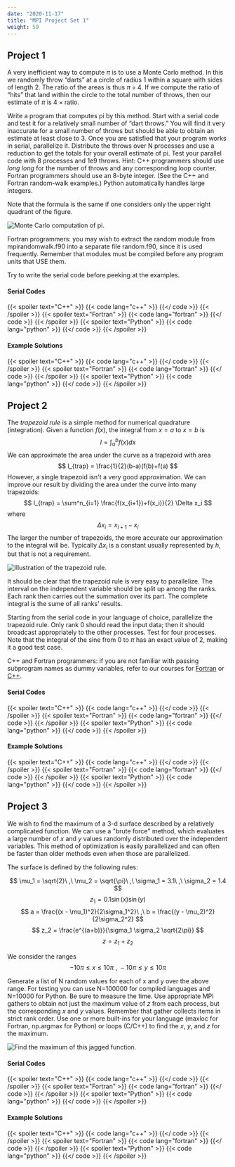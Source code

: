 ```yaml
---
date: "2020-11-17"
title: "MPI Project Set 1"
weight: 59
---
```


## Project 1

A very inefficient way to compute $\pi$ is to use a Monte Carlo method. In this we randomly throw “darts” at a circle of radius 1 within a square with sides of length 2. The ratio of the areas is thus $\pi \div 4$. If we compute the ratio of “hits” that land within the circle to the total number of throws, then our estimate of $\pi$ is $4 \times \mathrm{ratio}$. 

 Write a program that computes pi by this method. Start with a serial code and test it for a relatively small number of “dart throws.” You will find it very inaccurate for a small number of throws but should be able to obtain an estimate at least close to 3.  Once you are satisfied that your program works in serial, parallelize it.  Distribute the throws over N processes and use a reduction to get the totals for your overall estimate of pi.  Test your parallel code with 8 processes and 1e9 throws.  Hint: C++ programmers should use _long long_ for the number of throws and any corresponding loop counter.  Fortran programmers should use an 8-byte integer.  (See the C++ and Fortran random-walk examples.)  Python automatically handles large integers.  

 Note that the formula is the same if one considers only the upper right quadrant of the figure.

 ![](img/MCPi.png "Monte Carlo computation of pi.")

 Fortran programmers: you may wish to extract the random module from mpirandomwalk.f90 into a separate file random.f90, since it is used frequently.  Remember that modules must be compiled before any program units that USE them.

Try to write the serial code before peeking at the examples.

#### Serial Codes
{{< spoiler text="C++" >}}
{{< code lang="c++" >}}
[](/content/courses/parallel-computing-introduction/code/montecarlo_pi.cxx)
{{</ code >}}
{{< /spoiler >}}
{{< spoiler text="Fortran" >}}
{{< code lang="fortran" >}}
[](/content/courses/parallel-computing-introduction/code/montecarlo_pi.f90)
{{</ code >}}
{{< /spoiler >}}
{{< spoiler text="Python" >}}
{{< code lang="python" >}}
[](/content/courses/parallel-computing-introduction/code/montecarlo_pi.py)
{{</ code >}}
{{< /spoiler >}}

#### Example Solutions
{{< spoiler text="C++" >}}
{{< code lang="c++" >}}
[](/content/courses/parallel-computing-introduction/solns/mpimontecarlo_pi.cxx)
{{</ code >}}
{{< /spoiler >}}
{{< spoiler text="Fortran" >}}
{{< code lang="fortran" >}}
[](/content/courses/parallel-computing-introduction/solns/mpimontecarlo_pi.f90)
{{</ code >}}
{{< /spoiler >}}
{{< spoiler text="Python" >}}
{{< code lang="python" >}}
[](/content/courses/parallel-computing-introduction/solns/mpimontecarlo_pi.py)
{{</ code >}}
{{< /spoiler >}}

## Project 2

The _trapezoid rule_ is a simple method for numerical quadrature (integration).  Given a function $f(x)$, the integral from $x=a$ to $x=b$ is 
$$ I = \int^b_a f(x)dx $$
We can approximate the area under the curve as a trapezoid with area
$$ I_{trap} = \frac{1}{2}(b-a)(f(b)+f(a) $$
However, a single trapezoid isn't a very good approximation.  We can improve our result by dividing the area under the curve into many trapezoids:
$$ I_{trap} = \sum^n_{i=1} \frac{f(x_{i+1})+f(x_i)}{2} \Delta x_i $$
where
$$ \Delta x_i = x_{i+1}-x_i $$
The larger the number of trapezoids, the more accurate our approximation to the integral will be.  Typically $\Delta x_i$ is a constant usually represented by $h$, but that is not a requirement.

![](img/trapezoid_rule.png "Illustration of the trapezoid rule.")

It should be clear that the trapezoid rule is very easy to parallelize.  The interval on the independent variable should be split up among the ranks.  Each rank then carries out the summation over its part.  The complete integral is the sume of all ranks' results.

Starting from the serial code in your language of choice, parallelize the trapezoid rule.  Only rank 0 should read the input data; then it should broadcast appropriately to the other processes.   Test for four processes.  Note that the integral of the sine from 0 to $\pi$ has an exact value of 2, making it a good test case.

C++ and Fortran programmers: if you are not familiar with passing subprogram names as dummy variables, refer to our courses for [Fortran](/content/courses/fortran-introduction/subprogram_args.md) or [C++](/content/courses/cpp-introduction/subprogram_args.md).

#### Serial Codes
{{< spoiler text="C++" >}}
{{< code lang="c++" >}}
[](/content/courses/parallel-computing-introduction/code/trap.cxx)
{{</ code >}}
{{< /spoiler >}}
{{< spoiler text="Fortran" >}}
{{< code lang="fortran" >}}
[](/content/courses/parallel-computing-introduction/code/trap.f90)
{{</ code >}}
{{< /spoiler >}}
{{< spoiler text="Python" >}}
{{< code lang="python" >}}
[](/content/courses/parallel-computing-introduction/code/trap.py)
{{</ code >}}
{{< /spoiler >}}

#### Example Solutions
{{< spoiler text="C++" >}}
{{< code lang="c++" >}}
[](/content/courses/parallel-computing-introduction/solns/mpitrap.cxx)
{{</ code >}}
{{< /spoiler >}}
{{< spoiler text="Fortran" >}}
{{< code lang="fortran" >}}
[](/content/courses/parallel-computing-introduction/solns/mpitrap.f90)
{{</ code >}}
{{< /spoiler >}}
{{< spoiler text="Python" >}}
{{< code lang="python" >}}
[](/content/courses/parallel-computing-introduction/solns/mpitrap.py)
{{</ code >}}
{{< /spoiler >}}

## Project 3

We wish to find the maximum of a 3-d surface described by a relatively complicated function.  We can use a "brute force" method, which evaluates a large number of $x$ and $y$ values randomly distributed over the independent variables.  This method of optimization is easily parallelized and can often be faster than older methods even when those are parallelized.

The surface is defined by the following rules:

$$ \mu_1 = \sqrt{2}\ ,\ \mu_2 = \sqrt{\pi}\ ,\ \sigma_1 = 3.1\ ,\ \sigma_2 = 1.4 $$
$$ z_1 = 0.1 \sin(x) \sin(y) $$
$$ a = \frac{(x - \mu_1)^2}{2\sigma_1^2}\ ,\  b = \frac{(y - \mu_2)^2}{2\sigma_2^2} $$
$$ z_2 = \frac{e^{(a+b)}}{\sigma_1 \sigma_2 \sqrt{2\pi}} $$
$$ z = z_1 + z_2 $$

We consider the ranges
$$ -10\pi \le x \le 10\pi\ ,\ -10\pi \le y \le 10\pi $$

Generate a list of N random values for each of x and y over the above range. For testing you can use N=100000 for compiled languages and N=10000 for Python. Be sure to measure the time. Use appropriate MPI gathers to obtain not just the maximum value of $z$ from each process, but the corresponding $x$ and $y$ values.  Remember that gather collects items in strict rank order. Use one or more built-ins for your language (maxloc for Fortran, np.argmax for Python) or loops (C/C++) to find the $x$, $y$, and $z$ for the maximum.

![](img/find_max_function.png "Find the maximum of this jagged function.")

#### Serial Codes
{{< spoiler text="C++" >}}
{{< code lang="c++" >}}
[](/content/courses/parallel-computing-introduction/code/find_max.cxx)
{{</ code >}}
{{< /spoiler >}}
{{< spoiler text="Fortran" >}}
{{< code lang="fortran" >}}
[](/content/courses/parallel-computing-introduction/code/find_max.f90)
{{</ code >}}
{{< /spoiler >}}
{{< spoiler text="Python" >}}
{{< code lang="python" >}}
[](/content/courses/parallel-computing-introduction/code/find_max.py)
{{</ code >}}
{{< /spoiler >}}

#### Example Solutions
{{< spoiler text="C++" >}}
{{< code lang="c++" >}}
[](/content/courses/parallel-computing-introduction/solns/mpifind_max.cxx)
{{</ code >}}
{{< /spoiler >}}
{{< spoiler text="Fortran" >}}
{{< code lang="fortran" >}}
[](/content/courses/parallel-computing-introduction/solns/mpifind_max.f90)
{{</ code >}}
{{< /spoiler >}}
{{< spoiler text="Python" >}}
{{< code lang="python" >}}
[](/content/courses/parallel-computing-introduction/solns/mpifind_max.py)
{{</ code >}}
{{< /spoiler >}}
